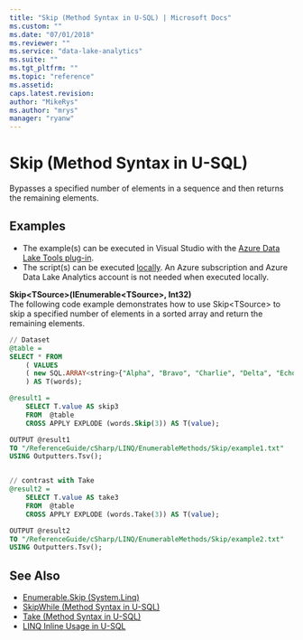 ```yaml
---
title: "Skip (Method Syntax in U-SQL) | Microsoft Docs"
ms.custom: ""
ms.date: "07/01/2018"
ms.reviewer: ""
ms.service: "data-lake-analytics"
ms.suite: ""
ms.tgt_pltfrm: ""
ms.topic: "reference"
ms.assetid: 
caps.latest.revision: 
author: "MikeRys"
ms.author: "mrys"
manager: "ryanw"
---
```


# Skip (Method Syntax in U-SQL)
Bypasses a specified number of elements in a sequence and then returns the remaining elements.

## Examples
- The example(s) can be executed in Visual Studio with the [Azure Data Lake Tools plug-in](https://www.microsoft.com/download/details.aspx?id=49504).  
- The script(s) can be executed [locally](https://docs.microsoft.com/azure/data-lake-analytics/data-lake-analytics-data-lake-tools-local-run).  An Azure subscription and Azure Data Lake Analytics account is not needed when executed locally.

**Skip\<TSource>(IEnumerable\<TSource>, Int32)**  
The following code example demonstrates how to use Skip\<TSource> to skip a specified number of elements in a sorted array and return the remaining elements.
```sql
// Dataset
@table = 
SELECT * FROM 
    ( VALUES
    ( new SQL.ARRAY<string>{"Alpha", "Bravo", "Charlie", "Delta", "Echo"})
    ) AS T(words);

@result1 =
    SELECT T.value AS skip3
    FROM  @table
    CROSS APPLY EXPLODE (words.Skip(3)) AS T(value);

OUTPUT @result1
TO "/ReferenceGuide/cSharp/LINQ/EnumerableMethods/Skip/example1.txt"
USING Outputters.Tsv();


// contrast with Take
@result2 =
    SELECT T.value AS take3
    FROM  @table
    CROSS APPLY EXPLODE (words.Take(3)) AS T(value);

OUTPUT @result2
TO "/ReferenceGuide/cSharp/LINQ/EnumerableMethods/Skip/example2.txt"
USING Outputters.Tsv();
```

## See Also
* [Enumerable.Skip (System.Linq)](https://docs.microsoft.com/dotnet/api/system.linq.enumerable.skip)
* [SkipWhile (Method Syntax in U-SQL)](skipwhile-method-syntax-in-u-sql.md)
* [Take (Method Syntax in U-SQL)](take-method-syntax-in-u-sql.md)
* [LINQ Inline Usage in U-SQL](linq-inline-usage-in-u-sql.md)